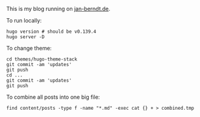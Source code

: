 This is my blog running on [jan-berndt.de](https://jan-berndt.de).

To run locally:

```
hugo version # should be v0.139.4
hugo server -D
```

To change theme:

```
cd themes/hugo-theme-stack
git commit -am 'updates'
git push
cd ...
git commit -am 'updates'
git push
```

To combine all posts into one big file:

`find content/posts -type f -name "*.md" -exec cat {} + > combined.tmp`
